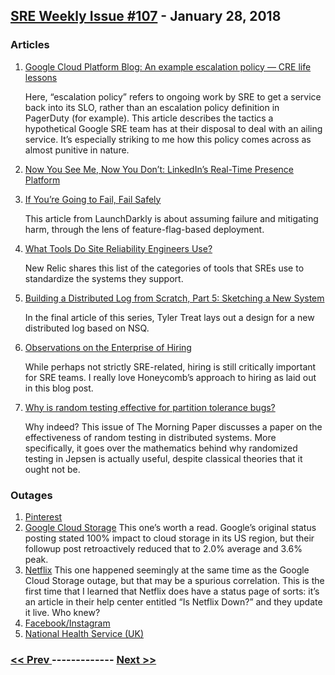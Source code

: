 ## [SRE Weekly Issue #107](https://sreweekly.com/sre-weekly-issue-107/) - January 28, 2018
### Articles

1. [Google Cloud Platform Blog: An example escalation policy — CRE life lessons](http://feedproxy.google.com/~r/ClPlBl/~3/r97ylq1HV0I/an-example-escalation-policy-CRE-life-lessons.html)

    Here, “escalation policy” refers to ongoing work by SRE to get a service back into its SLO, rather than an escalation policy definition in PagerDuty (for example). This article describes the tactics a hypothetical Google SRE team has at their disposal to deal with an ailing service. It’s especially striking to me how this policy comes across as almost punitive in nature.
1. [Now You See Me, Now You Don’t: LinkedIn’s Real-Time Presence Platform](https://engineering.linkedin.com/blog/2018/01/now-you-see-me--now-you-dont--linkedins-real-time-presence-platf)

    
1. [If You’re Going to Fail, Fail Safely](http://blog.launchdarkly.com/if-youre-going-to-fail-fail-safely/)

    This article from LaunchDarkly is about assuming failure and mitigating harm, through the lens of feature-flag-based deployment.
1. [What Tools Do Site Reliability Engineers Use?](https://blog.newrelic.com/2018/01/23/best-sre-tools/?)

    New Relic shares this list of the categories of tools that SREs use to standardize the systems they support.
1. [Building a Distributed Log from Scratch, Part 5: Sketching a New System](https://bravenewgeek.com/building-a-distributed-log-from-scratch-part-5-sketching-a-new-system/)

    In the final article of this series, Tyler Treat lays out a design for a new distributed log based on NSQ.
1. [Observations on the Enterprise of Hiring ](https://honeycomb.io/blog/2018/01/observations-on-the-enterprise-of-hiring/)

    While perhaps not strictly SRE-related, hiring is still critically important for SRE teams. I really love Honeycomb’s approach to hiring as laid out in this blog post.
1. [Why is random testing effective for partition tolerance bugs?](https://blog.acolyer.org/2018/01/23/why-is-random-testing-effective-for-partition-tolerance-bugs/)

    Why indeed? This issue of The Morning Paper discusses a paper on the effectiveness of random testing in distributed systems. More specifically, it goes over the mathematics behind why randomized testing in Jepsen is actually useful, despite classical theories that it ought not be.
### Outages

1. [Pinterest](http://www.ibtimes.com/pinterest-down-not-working-popular-website-unavailable-many-users-2644790)
1. [Google Cloud Storage](https://status.cloud.google.com/incident/storage/18001)
    This one’s worth a read. Google’s original status posting stated 100% impact to cloud storage in its US region, but their followup post retroactively reduced that to 2.0% average and 3.6% peak.
1. [Netflix](https://help.netflix.com/en/is-netflix-down)
    This one happened seemingly at the same time as the Google Cloud Storage outage, but that may be a spurious correlation. This is the first time that I learned that Netflix does have a status page of sorts: it’s an article in their help center entitled “Is Netflix Down?” and they update it live. Who knew?
1. [Facebook/Instagram](https://tribune.com.pk/story/1618454/9-facebook-several-parts-world/)
1. [National Health Service (UK)](http://www.computerweekly.com/news/252433769/NHS-Wales-IT-outage-What-went-wrong-with-its-datacentres)

### [ << Prev ](sreweekly-106.md) ------------- [ Next >> ](sreweekly-108.md)